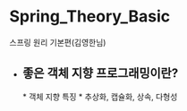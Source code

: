 # Spring_Theory_Basic
스프링 원리 기본편(김영한님)
<br>
* <h2>좋은 객체 지향 프로그래밍이란?</h2>
  * 객체 지향 특징
  * 추상화, 캡슐화, 상속, 다형성
